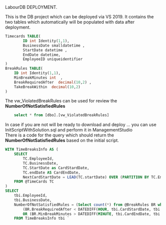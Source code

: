 LabourDB DEPLOYMENT.

This is the DB project which can be deployed via VS 2019.
It contains the two tables which automatically will be populated with data after deployment.
```sql
Timecards TABLE(	
		ID int Identity(1,1),	
		BusinessDate smalldatetime ,
		StartDate datetime ,
		EndDate datetime,
		EmployeeID uniqueidentifier  	
)
BreakRules TABLE(	
	ID int Identity(1,1),	
	MinBreakMinutes int  ,
	BreakRequiredAfter  decimal(10,2) ,
	TakeBreakWithin  decimal(10,2) 
)
```

The vw_ViolatedBreakRules can be used for review the **NumberOfNotSatisfiedRules**
```sql
    select * from [dbo].[vw_ViolatedBreakRules]
```

In case if you are not will be ready to download and deploy ... you can use InitScriptWithSolution.sql and perform it in ManagementStudio</br>
There is a code for the query which should return the **NumberOfNotSatisfiedRules** based on the initial script.

```sql
WITH TimeBreaksInfo AS (
    SELECT 
        TC.EmployeeId,
        TC.BusinessDate,
		TC.StartDate as CardStardDate,
        TC.endDate AS CardEndDate,
        NextCardStartDate = LEAD(TC.startDate) OVER (PARTITION BY TC.EmployeeId ORDER BY TC.BusinessDate ASC, TC.startDate ASC)
    FROM @TimeCards TC
) 
SELECT 
    tbi.EmployeeId,
    tbi.BusinessDate,
	NumberOfNotSatisfiedRules = (Select count(*) from @BreakRules BR where 
        (BR.BreakRequiredAfter < DATEDIFF(HOUR, tbi.CardStardDate, tbi.NextCardStartDate))
        OR (BR.MinBreakMinutes > DATEDIFF(MINUTE, tbi.CardEndDate, tbi.NextCardStartDate)))
	FROM TimeBreaksInfo tbi `
```
